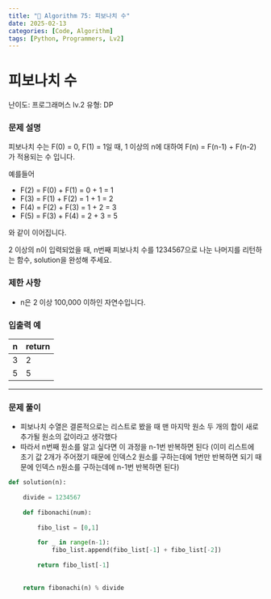 ```yaml
---
title: "🧠 Algorithm 75: 피보나치 수"
date: 2025-02-13
categories: [Code, Algorithm]
tags: [Python, Programmers, Lv2]
---
```


# 피보나치 수

난이도: 프로그래머스 lv.2
유형: DP

### **문제 설명**

피보나치 수는 F(0) = 0, F(1) = 1일 때, 1 이상의 n에 대하여 F(n) = F(n-1) + F(n-2) 가 적용되는 수 입니다.

예를들어

- F(2) = F(0) + F(1) = 0 + 1 = 1
- F(3) = F(1) + F(2) = 1 + 1 = 2
- F(4) = F(2) + F(3) = 1 + 2 = 3
- F(5) = F(3) + F(4) = 2 + 3 = 5

와 같이 이어집니다.

2 이상의 n이 입력되었을 때, n번째 피보나치 수를 1234567으로 나눈 나머지를 리턴하는 함수, solution을 완성해 주세요.

### 제한 사항

- n은 2 이상 100,000 이하인 자연수입니다.

### 입출력 예

| n | return |
| --- | --- |
| 3 | 2 |
| 5 | 5 |

---

### 문제 풀이

- 피보나치 수열은 결론적으로는 리스트로 봤을 때 맨 마지막 원소 두 개의 합이 새로 추가될 원소의 값이라고 생각했다
- 따라서 n번째 원소를 알고 싶다면 이 과정을 n-1번 반복하면 된다 (이미 리스트에 초기 값 2개가 주어졌기 때문에 인덱스2 원소를 구하는데에 1번만 반복하면 되기 때문에 인덱스 n원소를 구하는데에 n-1번 반복하면 된다)

```python
def solution(n):
    
    divide = 1234567
    
    def fibonachi(num):
        
        fibo_list = [0,1]
        
        for _ in range(n-1):
            fibo_list.append(fibo_list[-1] + fibo_list[-2])
        
        return fibo_list[-1]
    
    
    return fibonachi(n) % divide
```